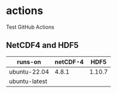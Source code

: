 # actions
Test GitHub Actions

## NetCDF4 and HDF5

| runs-on     |netCDF-4|HDF5  |
|-------------|--------|------|
|ubuntu-22.04 |4.8.1   |1.10.7|
|ubuntu-latest|   | |

